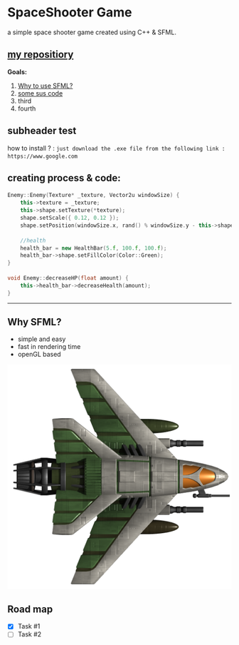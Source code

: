 # SpaceShooter Game

a simple space shooter game created using C++ & SFML.

[my repositiory](https://www.youtube.com/results?search_query=.md+files)
---
**Goals:**
1. [Why to use SFML?](#why-sfml)
1. [some sus code](#creating-process--code)
1. third
1. fourth

## subheader test
how to install ? : `just download the .exe file from the following link : https://www.google.com`

## creating process & code:

```cpp
Enemy::Enemy(Texture* _texture, Vector2u windowSize) {
	this->texture = _texture;
	this->shape.setTexture(*texture);
	shape.setScale({ 0.12, 0.12 });
	shape.setPosition(windowSize.x, rand() % windowSize.y - this->shape.getGlobalBounds().height);

	//health
	health_bar = new HealthBar(5.f, 100.f, 100.f);
	health_bar->shape.setFillColor(Color::Green);
}

void Enemy::decreaseHP(float amount) {
	this->health_bar->decreaseHealth(amount);
}

```

---


## Why SFML?
- simple and easy
- fast in rendering time
- openGL based

![test an image](./SpaceShooter/stuff/jet.png)

## Road map

- [x] Task #1
- [ ] Task #2